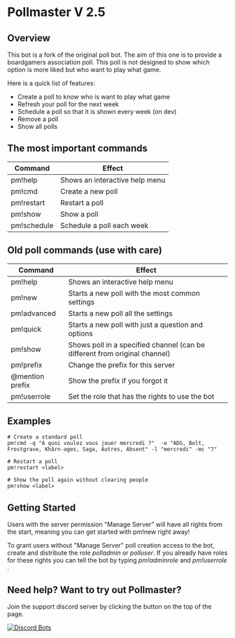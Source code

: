 # Pollmaster V 2.5

## Overview

This bot is a fork of the original poll bot. The aim of this one is to provide a boardgamers association poll.
This poll is not designed to show which option is more liked but who want to play what game.

Here is a quick list of features:

- Create a poll to know who is want to play what game
- Refresh your poll for the next week
- Schedule a poll so that it is shown every week (on dev)
- Remove a poll
- Show all polls

## The most important commands

| Command                | Effect                                             |
|------------------------|----------------------------------------------------|
| pm!help                | Shows an interactive help menu                     |
| pm!cmd                 | Create a new poll                                  |
| pm!restart <label>     | Restart a poll                                     |
| pm!show <label>        | Show a poll                                        |
| pm!schedule <label>    | Schedule a poll each week                          |

## Old poll commands (use with care)

| Command                | Effect                                             |
|------------------------|----------------------------------------------------|
| pm!help                | Shows an interactive help menu                     |
| pm!new                 | Starts a new poll with the most common settings    |
| pm!advanced            | Starts a new poll all the settings                 |
| pm!quick               | Starts a new poll with just a question and options |
| pm!show <label>        | Shows poll in a specified channel (can be different from original channel) |
| pm!prefix <new prefix> | Change the prefix for this server                  |
| @mention prefix        | Show the prefix if you forgot it                   |
| pm!userrole <any role> | Set the role that has the rights to use the bot    |

## Examples

```
# Create a standard poll
pm!cmd -q "A quoi voulez vous jouer mercredi ?"  -o "ADG, Bolt, Frostgrave, Khârn-ages, Saga, Autres, Absent" -l "mercredi" -mc "7"

# Restart a poll
pm!restart <label>

# Show the poll again without clearing people
pm!show <label>

```

## Getting Started

Users with the server permission "Manage Server" will have all rights from the start, meaning you can get started with pm!new right away!

To grant users without "Manage Server" poll creation access to the bot, create and distribute the role *polladmin* or *polluser*. If you already have roles for these rights you can tell the bot by typing *pm!adminrole <your role>* and *pm!userrole <your role>*.


## Need help? Want to try out Pollmaster?

Join the support discord server by clicking the button on the top of the page.

[![Discord Bots](https://discordbots.org/api/widget/444514223075360800.svg)](https://discordbots.org/bot/444514223075360800)


